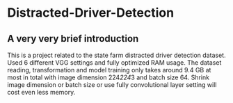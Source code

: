 # Distracted-Driver-Detection

## A very very brief introduction
This is a project related to the state farm distracted driver detection dataset. Used 6 different VGG settings
and fully optimized RAM usage.
The dataset reading, transformation and model training only takes around 9.4 GB at most in total
with image dimension 224*224*3 and batch size 64.
Shrink image dimension or batch size or use fully convolutional layer setting will cost even less memory.

